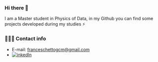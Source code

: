 ### Hi there 👋
I am a Master student in Physics of Data, in my Github you can find some projects developed during my studies ⚡

### 🕵🏻‍♂️ Contact info
* E-mail: franceschettogcm@gmail.com
* [![inkedIn](https://img.shields.io/badge/LinkedIn-0077B5?style=for-the-badge&logo=linkedin&logoColor=white)](https://www.linkedin.com/in/giacomo-franceschetto/)

[//]: # "### 🚀 Stats"

[//]: # "![Stats](https://github-readme-stats.vercel.app/api?username=GiacomoFrn&show_icons=true&theme=tokyonight&line_height=20)"

[//]: # "[![Top Langs](https://github-readme-stats.vercel.app/api/top-langs/?username=GiacomoFrn&theme=tokyonight&layout=compact&line_height=20)](https://github.com/anuraghazra/github-readme-stats)"
